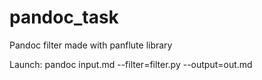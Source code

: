 # pandoc_task
Pandoc filter made with panflute library

Launch: pandoc input.md --filter=filter.py --output=out.md

